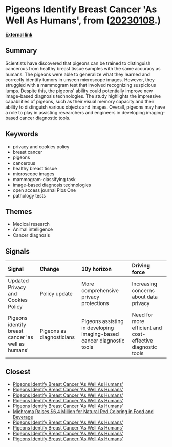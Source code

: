 # __Pigeons Identify Breast Cancer 'As Well As Humans'__, from ([20230108](https://kghosh.substack.com/p/20230108).)

__[External link](https://www.bbc.com/news/science-environment-34878151.amp)__



## Summary

Scientists have discovered that pigeons can be trained to distinguish cancerous from healthy breast tissue samples with the same accuracy as humans. The pigeons were able to generalize what they learned and correctly identify tumors in unseen microscope images. However, they struggled with a mammogram test that involved recognizing suspicious lumps. Despite this, the pigeons' ability could potentially improve new image-based diagnosis technologies. The study highlights the impressive capabilities of pigeons, such as their visual memory capacity and their ability to distinguish various objects and images. Overall, pigeons may have a role to play in assisting researchers and engineers in developing imaging-based cancer diagnostic tools.

## Keywords

* privacy and cookies policy
* breast cancer
* pigeons
* cancerous
* healthy breast tissue
* microscope images
* mammogram-classifying task
* image-based diagnosis technologies
* open access journal Plos One
* pathology tests

## Themes

* Medical research
* Animal intelligence
* Cancer diagnosis

## Signals

| Signal                                             | Change                    | 10y horizon                                                           | Driving force                                               |
|:---------------------------------------------------|:--------------------------|:----------------------------------------------------------------------|:------------------------------------------------------------|
| Updated Privacy and Cookies Policy                 | Policy update             | More comprehensive privacy protections                                | Increasing concerns about data privacy                      |
| Pigeons identify breast cancer 'as well as humans' | Pigeons as diagnosticians | Pigeons assisting in developing imaging-based cancer diagnostic tools | Need for more efficient and cost-effective diagnostic tools |

## Closest

* [Pigeons Identify Breast Cancer 'As Well As Humans'](96d6452fd513ef2ffdbc3d761b7d24e1)
* [Pigeons Identify Breast Cancer 'As Well As Humans'](96d6452fd513ef2ffdbc3d761b7d24e1)
* [Pigeons Identify Breast Cancer 'As Well As Humans'](96d6452fd513ef2ffdbc3d761b7d24e1)
* [Pigeons Identify Breast Cancer 'As Well As Humans'](96d6452fd513ef2ffdbc3d761b7d24e1)
* [Pigeons Identify Breast Cancer 'As Well As Humans'](96d6452fd513ef2ffdbc3d761b7d24e1)
* [Michroma Raises $6.4 Million for Natural Red Coloring in Food and Beverage](d812f238b024d5a104cbb7c001ed400b)
* [Pigeons Identify Breast Cancer 'As Well As Humans'](96d6452fd513ef2ffdbc3d761b7d24e1)
* [Pigeons Identify Breast Cancer 'As Well As Humans'](96d6452fd513ef2ffdbc3d761b7d24e1)
* [Pigeons Identify Breast Cancer 'As Well As Humans'](96d6452fd513ef2ffdbc3d761b7d24e1)
* [Pigeons Identify Breast Cancer 'As Well As Humans'](96d6452fd513ef2ffdbc3d761b7d24e1)